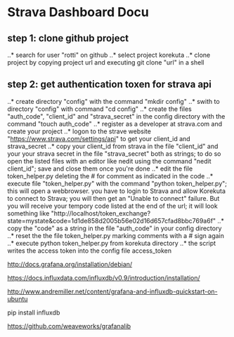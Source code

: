 # Strava Dashboard Docu
## step 1: clone github project
..* search for user "rotti" on github
..* select project korekuta
..* clone project by copying project url and executing git clone "url" in a shell
## step 2: get authentication toxen for strava api
..* create directory "config" with the command "mkdir config"
..* swith to directory "config" with command "cd config"
..* create the files "auth_code", "client_id" and "strava_secret" in the config directory with the command "touch auth_code"
..* register as a developer at strava.com and create your project
..* logon to the strave website "https://www.strava.com/settings/api" to get your client_id and strava_secret
..* copy your client_id from strava in the file "client_id" and your your strava secret in the file "strava_secret" both as strings; to do so open the listed files with an editor like nedit using the command "nedit client_id"; save and close them once you're done
..* edit the file token_helper.py deleting the # for comment as indicated in the code
..* execute file "token_helper.py" with the command "python token_helper.py"; this will open a webbrowser. you have to login to Strava and allow Korekuta to connect to Strava; you will then get an "Unable to connect" failure. But you will receive your tempory code listed at the end of the url; it will look something like "http://localhost/token_exchange?state=mystate&code=1d1de858d2005b56e02d16d657cfad8bbc769a6f"
..* copy the "code" as a string in the file "auth_code" in your config directory
..* reset the the file token_helper.py marking comments with a # sign again 
..* execute python token_helper.py from korekuta directory
..* the script writes the access token into the config file access_token


http://docs.grafana.org/installation/debian/

https://docs.influxdata.com/influxdb/v0.9/introduction/installation/

http://www.andremiller.net/content/grafana-and-influxdb-quickstart-on-ubuntu

pip install influxdb

https://github.com/weaveworks/grafanalib
